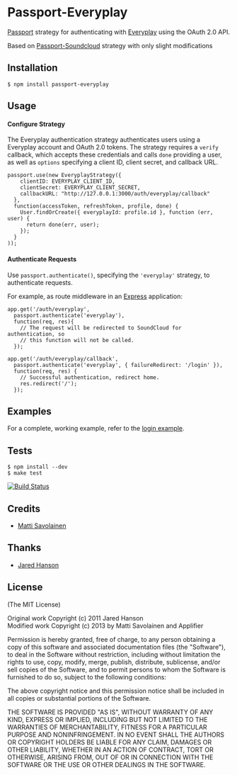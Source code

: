 # Passport-Everyplay

[Passport](https://github.com/jaredhanson/passport) strategy for authenticating
with [Everyplay](http://everyplay.com/) using the OAuth 2.0 API.

Based on [Passport-Soundcloud](https://github.com/jaredhanson/passport-soundcloud) strategy
with only slight modifications

## Installation

    $ npm install passport-everyplay

## Usage

#### Configure Strategy

The Everyplay authentication strategy authenticates users using a Everyplay
account and OAuth 2.0 tokens.  The strategy requires a `verify` callback, which
accepts these credentials and calls `done` providing a user, as well as
`options` specifying a client ID, client secret, and callback URL.

    passport.use(new EveryplayStrategy({
        clientID: EVERYPLAY_CLIENT_ID,
        clientSecret: EVERYPLAY_CLIENT_SECRET,
        callbackURL: "http://127.0.0.1:3000/auth/everyplay/callback"
      },
      function(accessToken, refreshToken, profile, done) {
        User.findOrCreate({ everyplayId: profile.id }, function (err, user) {
          return done(err, user);
        });
      }
    ));

#### Authenticate Requests

Use `passport.authenticate()`, specifying the `'everyplay'` strategy, to
authenticate requests.

For example, as route middleware in an [Express](http://expressjs.com/)
application:

    app.get('/auth/everyplay',
      passport.authenticate('everyplay'),
      function(req, res){
        // The request will be redirected to SoundCloud for authentication, so
        // this function will not be called.
      });

    app.get('/auth/everyplay/callback',
      passport.authenticate('everyplay', { failureRedirect: '/login' }),
      function(req, res) {
        // Successful authentication, redirect home.
        res.redirect('/');
      });

## Examples

For a complete, working example, refer to the [login example](https://github.com/Everyplay/passport-everyplay/tree/master/examples/login).

## Tests

    $ npm install --dev
    $ make test

[![Build Status](https://secure.travis-ci.org/Everyplay/passport-everyplay.png)](http://travis-ci.org/Everyplay/passport-everyplay)

## Credits

  - [Matti Savolainen](http://github.com/nomon)

## Thanks
  - [Jared Hanson](https://github.com/jaredhanson)

## License

(The MIT License)

Original work Copyright (c) 2011 Jared Hanson   
Modified work Copyright (c) 2013 by Matti Savolainen and Applifier


Permission is hereby granted, free of charge, to any person obtaining a copy of
this software and associated documentation files (the "Software"), to deal in
the Software without restriction, including without limitation the rights to
use, copy, modify, merge, publish, distribute, sublicense, and/or sell copies of
the Software, and to permit persons to whom the Software is furnished to do so,
subject to the following conditions:

The above copyright notice and this permission notice shall be included in all
copies or substantial portions of the Software.

THE SOFTWARE IS PROVIDED "AS IS", WITHOUT WARRANTY OF ANY KIND, EXPRESS OR
IMPLIED, INCLUDING BUT NOT LIMITED TO THE WARRANTIES OF MERCHANTABILITY, FITNESS
FOR A PARTICULAR PURPOSE AND NONINFRINGEMENT. IN NO EVENT SHALL THE AUTHORS OR
COPYRIGHT HOLDERS BE LIABLE FOR ANY CLAIM, DAMAGES OR OTHER LIABILITY, WHETHER
IN AN ACTION OF CONTRACT, TORT OR OTHERWISE, ARISING FROM, OUT OF OR IN
CONNECTION WITH THE SOFTWARE OR THE USE OR OTHER DEALINGS IN THE SOFTWARE.
